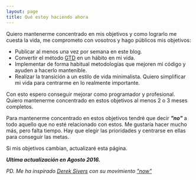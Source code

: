```yaml
---
layout: page
title: Qué estoy haciendo ahora
---
```


Quiero mantenerme concentrado en mis objetivos y como lograrlo me cuesta la vida, me comprometo con vosotros y hago públicos mis objetivos:

* Publicar al menos una vez por semana en este blog.
* Convertir el método [GTD](https://encrypted.google.com/search?hl=es&q=Getting+Things+Done) en un hábito en mi vida.
* Implementar de forma habitual metodologías que mejoren mi código y ayuden a hacerlo mantenible.
* Realizar la transición a un estilo de vida minimalista. Quiero simplificar mi vida para centrarme en lo realmente importante.

Con esto espero conseguir mejorar como programador y profesional. Quiero mantenerme concentrado en estos objetivos al menos 2 o 3 meses completos.

Para mantenerme concentrado en estos objetivos tendré que decir ***"no"*** a todo aquello que no esté relacionado con estos. Me gustaría hacer mucho más, pero falta tiempo. Hay que elegir las prioridades y centrarse en ellas para conseguir las metas.

Si mis objetivos cambian, actualizaré esta página. 

***Ultima actualización en Agosto 2016.***

*PD. Me ha inspirado [Derek Sivers](https://sivers.org/now) con su movimiento ["now"](http://nownownow.com/)*